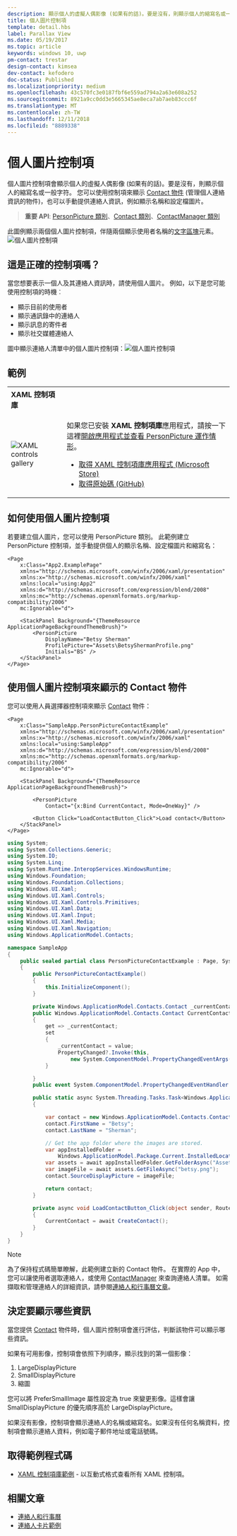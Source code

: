 ```yaml
---
description: 顯示個人的虛擬人偶影像 (如果有的話)。要是沒有，則顯示個人的縮寫名或一般字符。
title: 個人圖片控制項
template: detail.hbs
label: Parallax View
ms.date: 05/19/2017
ms.topic: article
keywords: windows 10, uwp
pm-contact: trestar
design-contact: kimsea
dev-contact: kefodero
doc-status: Published
ms.localizationpriority: medium
ms.openlocfilehash: 43c570fc3e0187fbf6e559ad794a2a63e608a252
ms.sourcegitcommit: 8921a9cc0dd3e5665345ae8eca7ab7aeb83ccc6f
ms.translationtype: MT
ms.contentlocale: zh-TW
ms.lasthandoff: 12/11/2018
ms.locfileid: "8889338"
---
```

# <a name="person-picture-control"></a>個人圖片控制項

個人圖片控制項會顯示個人的虛擬人偶影像 (如果有的話)。要是沒有，則顯示個人的縮寫名或一般字符。 您可以使用控制項來顯示 [Contact 物件](https://docs.microsoft.com/en-us/uwp/api/Windows.ApplicationModel.Contacts.Contact) (管理個人連絡資訊的物件)，也可以手動提供連絡人資訊，例如顯示名稱和設定檔圖片。  

> **重要 API**: [PersonPicture 類別](https://docs.microsoft.com/uwp/api/windows.ui.xaml.controls.personpicture)、[Contact 類別](https://docs.microsoft.com/en-us/uwp/api/Windows.ApplicationModel.Contacts.Contact)、[ContactManager 類別](https://docs.microsoft.com/en-us/uwp/api/Windows.ApplicationModel.Contacts.ContactManager)

此圖例顯示兩個個人圖片控制項，伴隨兩個顯示使用者名稱的[文字區塊](text-block.md)元素。 
![個人圖片控制項](images/person-picture/person-picture_hero.png)


## <a name="is-this-the-right-control"></a>這是正確的控制項嗎？

當您想要表示一個人及其連絡人資訊時，請使用個人圖片。 例如，以下是您可能使用控制項的時機︰
* 顯示目前的使用者
* 顯示通訊錄中的連絡人
* 顯示訊息的寄件者 
* 顯示社交媒體連絡人

圖中顯示連絡人清單中的個人圖片控制項：![個人圖片控制項](images/person-picture/person-picture-control.png)

## <a name="examples"></a>範例

<table>
<th align="left">XAML 控制項庫<th>
<tr>
<td><img src="images/xaml-controls-gallery-sm.png" alt="XAML controls gallery"></img></td>
<td>
    <p>如果您已安裝 <strong style="font-weight: semi-bold">XAML 控制項庫</strong>應用程式，請按一下這裡<a href="xamlcontrolsgallery:/item/PersonPicture">開啟應用程式並查看 PersonPicture 運作情形</a>。</p>
    <ul>
    <li><a href="https://www.microsoft.com/store/productId/9MSVH128X2ZT">取得 XAML 控制項庫應用程式 (Microsoft Store)</a></li>
    <li><a href="https://github.com/Microsoft/Windows-universal-samples/tree/master/Samples/XamlUIBasics">取得原始碼 (GitHub)</a></li>
    </ul>
</td>
</tr>
</table>

## <a name="how-to-use-the-person-picture-control"></a>如何使用個人圖片控制項

若要建立個人圖片，您可以使用 PersonPicture 類別。 此範例建立 PersonPicture 控制項，並手動提供個人的顯示名稱、設定檔圖片和縮寫名：

```xaml
<Page
    x:Class="App2.ExamplePage"
    xmlns="http://schemas.microsoft.com/winfx/2006/xaml/presentation"
    xmlns:x="http://schemas.microsoft.com/winfx/2006/xaml"
    xmlns:local="using:App2"
    xmlns:d="http://schemas.microsoft.com/expression/blend/2008"
    xmlns:mc="http://schemas.openxmlformats.org/markup-compatibility/2006"
    mc:Ignorable="d">

    <StackPanel Background="{ThemeResource ApplicationPageBackgroundThemeBrush}">
        <PersonPicture
            DisplayName="Betsy Sherman"
            ProfilePicture="Assets\BetsyShermanProfile.png"
            Initials="BS" />
    </StackPanel>
</Page>
```

## <a name="using-the-person-picture-control-to-display-a-contact-object"></a>使用個人圖片控制項來顯示的 Contact 物件

您可以使用人員選擇器控制項來顯示 [Contact](https://docs.microsoft.com/en-us/uwp/api/Windows.ApplicationModel.Contacts.Contact) 物件： 

```xaml
<Page
    x:Class="SampleApp.PersonPictureContactExample"
    xmlns="http://schemas.microsoft.com/winfx/2006/xaml/presentation"
    xmlns:x="http://schemas.microsoft.com/winfx/2006/xaml"
    xmlns:local="using:SampleApp"
    xmlns:d="http://schemas.microsoft.com/expression/blend/2008"
    xmlns:mc="http://schemas.openxmlformats.org/markup-compatibility/2006"
    mc:Ignorable="d">

    <StackPanel Background="{ThemeResource ApplicationPageBackgroundThemeBrush}">

        <PersonPicture
            Contact="{x:Bind CurrentContact, Mode=OneWay}" />
            
        <Button Click="LoadContactButton_Click">Load contact</Button>
    </StackPanel>
</Page>
```

```csharp
using System;
using System.Collections.Generic;
using System.IO;
using System.Linq;
using System.Runtime.InteropServices.WindowsRuntime;
using Windows.Foundation;
using Windows.Foundation.Collections;
using Windows.UI.Xaml;
using Windows.UI.Xaml.Controls;
using Windows.UI.Xaml.Controls.Primitives;
using Windows.UI.Xaml.Data;
using Windows.UI.Xaml.Input;
using Windows.UI.Xaml.Media;
using Windows.UI.Xaml.Navigation;
using Windows.ApplicationModel.Contacts;

namespace SampleApp
{
    public sealed partial class PersonPictureContactExample : Page, System.ComponentModel.INotifyPropertyChanged
    {
        public PersonPictureContactExample()
        {
            this.InitializeComponent();
        }

        private Windows.ApplicationModel.Contacts.Contact _currentContact; 
        public Windows.ApplicationModel.Contacts.Contact CurrentContact
        {
            get => _currentContact;
            set
            {
                _currentContact = value;
                PropertyChanged?.Invoke(this,
                    new System.ComponentModel.PropertyChangedEventArgs(nameof(CurrentContact)));
            }

        }
        public event System.ComponentModel.PropertyChangedEventHandler PropertyChanged;

        public static async System.Threading.Tasks.Task<Windows.ApplicationModel.Contacts.Contact> CreateContact()
        {

            var contact = new Windows.ApplicationModel.Contacts.Contact();
            contact.FirstName = "Betsy";
            contact.LastName = "Sherman";

            // Get the app folder where the images are stored.
            var appInstalledFolder = 
                Windows.ApplicationModel.Package.Current.InstalledLocation;
            var assets = await appInstalledFolder.GetFolderAsync("Assets");
            var imageFile = await assets.GetFileAsync("betsy.png");
            contact.SourceDisplayPicture = imageFile;

            return contact;
        }

        private async void LoadContactButton_Click(object sender, RoutedEventArgs e)
        {
            CurrentContact = await CreateContact();
        }
    }
}
```

> [!NOTE]
> 為了保持程式碼簡單瞭解，此範例建立新的 Contact 物件。 在實際的 App 中，您可以讓使用者選取連絡人，或使用 [ContactManager](https://docs.microsoft.com/en-us/uwp/api/Windows.ApplicationModel.Contacts.ContactManager) 來查詢連絡人清單。 如需擷取和管理連絡人的詳細資訊，請參閱[連絡人和行事曆文章](../../contacts-and-calendar/index.md)。 

## <a name="determining-which-info-to-display"></a>決定要顯示哪些資訊

當您提供 [Contact](https://docs.microsoft.com/en-us/uwp/api/Windows.ApplicationModel.Contacts.Contact) 物件時，個人圖片控制項會進行評估，判斷該物件可以顯示哪些資訊。 

如果有可用影像，控制項會依照下列順序，顯示找到的第一個影像：

1. LargeDisplayPicture
1. SmallDisplayPicture
1. 縮圖

您可以將 PreferSmallImage 屬性設定為 true 來變更影像。這樣會讓 SmallDisplayPicture 的優先順序高於 LargeDisplayPicture。

如果沒有影像，控制項會顯示連絡人的名稱或縮寫名。如果沒有任何名稱資料，控制項會顯示連絡人資料，例如電子郵件地址或電話號碼。 

## <a name="get-the-sample-code"></a>取得範例程式碼

- [XAML 控制項庫範例](https://github.com/Microsoft/Windows-universal-samples/tree/master/Samples/XamlUIBasics) - 以互動式格式查看所有 XAML 控制項。

## <a name="related-articles"></a>相關文章

* [連絡人和行事曆](../../contacts-and-calendar/index.md)
* [連絡人卡片範例](http://go.microsoft.com/fwlink/p/?LinkId=624040)
